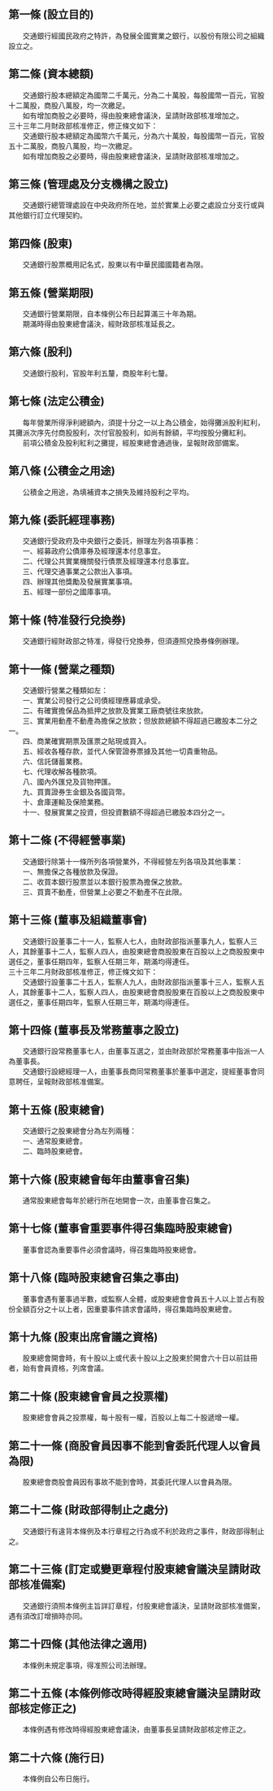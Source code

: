 第一條 (設立目的)
-----------------
　　交通銀行經國民政府之特許，為發展全國實業之銀行，以股份有限公司之組織設立之。  


第二條 (資本總額)
-----------------
　　交通銀行股本總額定為國幣二千萬元，分為二十萬股，每股國幣一百元，官股十二萬股，商股八萬股，均一次繳足。  
　　如有增加商股之必要時，得由股東總會議決，呈請財政部核准增加之。  
三十三年二月財政部核准修正，修正條文如下：  
　　交通銀行股本總額定為國幣六千萬元，分為六十萬股，每股國幣一百元，官股五十二萬股，商股八萬股，均一次繳足。  
　　如有增加商股之必要時，得由股東總會議決，呈請財政部核准增加之。　　  


第三條 (管理處及分支機構之設立)
-------------------------------
　　交通銀行總管理處設在中央政府所在地，並於實業上必要之處設立分支行或與其他銀行訂立代理契約。  


第四條 (股東)
-------------
　　交通銀行股票概用記名式，股東以有中華民國國籍者為限。  


第五條 (營業期限)
-----------------
　　交通銀行營業期限，自本條例公布日起算滿三十年為期。  
　　期滿時得由股東總會議決，經財政部核准延長之。  


第六條 (股利)
-------------
　　交通銀行股利，官股年利五釐，商股年利七釐。  


第七條 (法定公積金)
-------------------
　　每年營業所得淨利總額內，須提十分之一以上為公積金，始得攤派股利紅利，其攤派次序先付商股股利，次付官股股利，如尚有餘額，平均按股分攤紅利。  
　　前項公積金及股利紅利之攤提，經股東總會通過後，呈報財政部備案。  


第八條 (公積金之用途)
---------------------
　　公積金之用途，為填補資本之損失及維持股利之平均。  


第九條 (委託經理事務)
---------------------
　　交通銀行受政府及中央銀行之委託，辦理左列各項事務：  
　　一、經募政府公債庫券及經理還本付息事宜。  
　　二、代理公共實業機關發行債票及經理還本付息事宜。  
　　三、代理交通事業之公款出入事項。  
　　四、辦理其他獎勵及發展實業事項。  
　　五、經理一部份之國庫事項。  


第十條 (特准發行兌換券)
-----------------------
　　交通銀行經財政部之特准，得發行兌換券，但須遵照兌換券條例辦理。  


第十一條 (營業之種類)
---------------------
　　交通銀行營業之種類如左：  
　　一、實業公司發行之公司債經理應募或承受。  
　　二、有確實擔保品為抵押之放款及實業工廠商號往來放款。  
　　三、實業用動產不動產為擔保之放款；但放款總額不得超過已繳股本二分之一。  
　　四、商業確實期票及匯票之貼現或買入。  
　　五、經收各種存款，並代人保管證券票據及其他一切貴重物品。  
　　六、信託儲蓄業務。  
　　七、代理收解各種款項。  
　　八、國內外匯兌及貨物押匯。  
　　九、買賣證券生金銀及各國貨幣。  
　　十、倉庫運輸及保險業務。  
　　十一、發展實業之投資，但投資數額不得超過已繳股本四分之一。  


第十二條 (不得經營事業)
-----------------------
　　交通銀行除第十一條所列各項營業外，不得經營左列各項及其他事業：  
　　一、無擔保之各種放款及保證。  
　　二、收買本銀行股票並以本銀行股票為擔保之放款。  
　　三、買賣不動產，但營業上必要之不動產不在此限。  


第十三條 (董事及組織董事會)
---------------------------
　　交通銀行設董事二十一人，監察人七人，由財政部指派董事九人，監察人三人，其餘董事十二人，監察人四人，由股東總會商股股東在百股以上之商股股東中選任之，董事任期四年，監察人任期三年，期滿均得連任。  
三十三年二月財政部核准修正，修正條文如下：  
　　交通銀行設董事二十五人，監察人九人，由財政部指派董事十三人，監察人五人，其餘董事十二人，監察人四人，由股東總會商股股東在百股以上之商股股東中選任之，董事任期四年，監察人任期三年，期滿均得連任。  


第十四條 (董事長及常務董事之設立)
---------------------------------
　　交通銀行設常務董事七人，由董事互選之，並由財政部於常務董事中指派一人為董事長。  
　　交通銀行設總經理一人，由董事長商同常務董事於董事中選定，提經董事會同意聘任，呈報財政部核准備案。  


第十五條 (股東總會)
-------------------
　　交通銀行之股東總會分為左列兩種：  
　　一、通常股東總會。  
　　二、臨時股東總會。  


第十六條 (股東總會每年由董事會召集)
-----------------------------------
　　通常股東總會每年於總行所在地開會一次，由董事會召集之。  


第十七條 (董事會重要事件得召集臨時股東總會)
-------------------------------------------
　　董事會認為重要事件必須會議時，得召集臨時股東總會。  


第十八條 (臨時股東總會召集之事由)
---------------------------------
　　董事會遇有董事過半數，或監察人全體，或股東總會會員五十人以上並占有股份全額百分之十以上者，因重要事件請求會議時，得召集臨時股東總會。  


第十九條 (股東出席會議之資格)
-----------------------------
　　股東總會開會時，有十股以上或代表十股以上之股東於開會六十日以前註冊者，始有會員資格，列席會議。  


第二十條 (股東總會會員之投票權)
-------------------------------
　　股東總會會員之投票權，每十股有一權，百股以上每二十股遞增一權。  


第二十一條 (商股會員因事不能到會委託代理人以會員為限)
-----------------------------------------------------
　　股東總會商股會員因有事故不能到會時，其委託代理人以會員為限。  


第二十二條 (財政部得制止之處分)
-------------------------------
　　交通銀行有違背本條例及本行章程之行為或不利於政府之事件，財政部得制止之。  


第二十三條 (訂定或變更章程付股東總會議決呈請財政部核准備案)
-----------------------------------------------------------
　　交通銀行須照本條例主旨詳訂章程，付股東總會議決，呈請財政部核准備案，遇有須改訂增損時亦同。  


第二十四條 (其他法律之適用)
---------------------------
　　本條例未規定事項，得准照公司法辦理。  


第二十五條 (本條例修改時得經股東總會議決呈請財政部核定修正之)
-------------------------------------------------------------
　　本條例遇有修改時得經股東總會議決，由董事長呈請財政部核定修正之。  


第二十六條 (施行日)
-------------------
　　本條例自公布日施行。